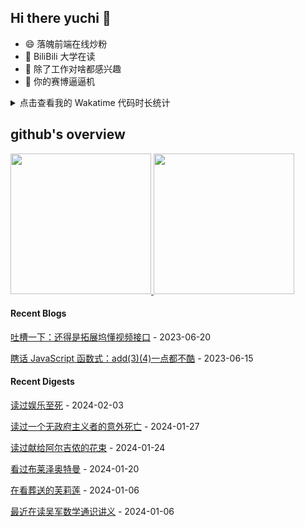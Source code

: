 ## Hi there yuchi 👋 

- 😄 落魄前端在线炒粉
- 🏫 BiliBili 大学在读
- 🤔 除了工作对啥都感兴趣
- 👯 你的赛博逼逼机

<details>
  <summary>
    点击查看我的 Wakatime 代码时长统计
  </summary>
  <div>
    <img src="https://github-readme-stats.vercel.app/api/wakatime?username=yuchiXiong&hide_title=true&layout=compact&langs_count=10" />
  <div>
</details>
    
## github's overview

<a href="https://github.com/yuchiXiong">
  <img height="225" src="https://github-readme-stats.vercel.app/api?username=yuchiXiong&show_icons=true&include_all_commits=true&count_private=true"/>
  <img height="225" src="https://github-readme-stats.vercel.app/api/top-langs/?username=yuchiXiong&hide=python,css,ejs,stylus,racket,scss,slim,html,c,less,shell"/>
</a>

#### Recent Blogs

[吐槽一下：还得是拓展坞懂视频接口](https://xiongyuchi.top/2023/06/20/tu-cao-yi-xia-huan-de-shi-tuo-zhan-wu-dong-shi-pin-jie-kou/) - 2023-06-20

[瞎话 JavaScript 函数式：add(3)(4)一点都不酷](https://xiongyuchi.top/2023/06/15/xia-hua-han-shu-shi-add-3-4-yi-dian-du-bu-ku/) - 2023-06-15

#### Recent Digests

[读过娱乐至死](https://book.douban.com/subject/26319730/) - 2024-02-03

[读过一个无政府主义者的意外死亡](https://book.douban.com/subject/26649304/) - 2024-01-27

[读过献给阿尔吉侬的花束](https://book.douban.com/subject/26362836/) - 2024-01-24

[看过布莱泽奥特曼](http://movie.douban.com/subject/36200411/) - 2024-01-20

[在看葬送的芙莉莲](http://movie.douban.com/subject/36093351/) - 2024-01-06

[最近在读吴军数学通识讲义](https://book.douban.com/subject/35426737/) - 2024-01-06
